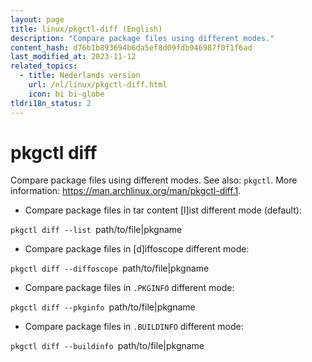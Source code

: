 ```yaml
---
layout: page
title: linux/pkgctl-diff (English)
description: "Compare package files using different modes."
content_hash: d76b1b893694b6da5ef8d09fdb946987f0f1f6ad
last_modified_at: 2023-11-12
related_topics:
  - title: Nederlands version
    url: /nl/linux/pkgctl-diff.html
    icon: bi bi-globe
tldri18n_status: 2
---
```

# pkgctl diff

Compare package files using different modes.
See also: `pkgctl`.
More information: <https://man.archlinux.org/man/pkgctl-diff.1>.

- Compare package files in tar content [l]ist different mode (default):

`pkgctl diff --list `<span class="tldr-var badge badge-pill bg-dark-lm bg-white-dm text-white-lm text-dark-dm font-weight-bold">path/to/file|pkgname</span>

- Compare package files in [d]iffoscope different mode:

`pkgctl diff --diffoscope `<span class="tldr-var badge badge-pill bg-dark-lm bg-white-dm text-white-lm text-dark-dm font-weight-bold">path/to/file|pkgname</span>

- Compare package files in `.PKGINFO` different mode:

`pkgctl diff --pkginfo `<span class="tldr-var badge badge-pill bg-dark-lm bg-white-dm text-white-lm text-dark-dm font-weight-bold">path/to/file|pkgname</span>

- Compare package files in `.BUILDINFO` different mode:

`pkgctl diff --buildinfo `<span class="tldr-var badge badge-pill bg-dark-lm bg-white-dm text-white-lm text-dark-dm font-weight-bold">path/to/file|pkgname</span>
